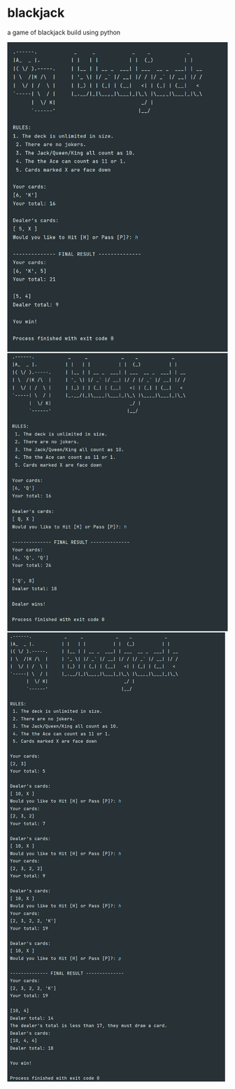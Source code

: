 # blackjack
a game of blackjack build using python

![screenshot 1](./imgs/blackjack_screenshot.png)
![screenshot 2](./imgs/blackjack_screenshot02.png)
![screenshot 3](./imgs/blackjack_screenshot03.png)
